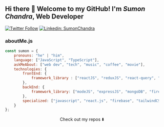 ## Hi there 👋 Welcome to my GitHub! I'm ***Sumon Chandra***, Web Developer


[![Twitter Follow](https://img.shields.io/twitter/follow/Sumon__Chandra?style=social)](https://twitter.com/Sumon__Chandra)
[![Linkedin: SumonChandra](https://img.shields.io/badge/sumonchandra-blue?style=flat-square&logo=Linkedin&logoColor=white&link=https://www.linkedin.com/in/sumonchandra)](https://www.linkedin.com/in/sumonchandra)


### aboutMe.js

```javascript
const sumon = {
    pronouns: "he" | "him",
    language: ["JavaScript", "TypeScript"],
    askMeAbout: ["web dev", "tech", "music", "coffee", "movie"],
    technologies: {
        frontEnd: {
            framework_library : ["reactJS", "reduxJS", "react-query", "tailwindCSS", "boorstrap", "materialUI"]
        },
        backEnd: {
            framework_library: ["modeJS", "expressJS", "mongoDB", "firebase"]
        },
        specialized: ["javascript", "react.js", "firebase", "tailwindCSS", "frontend architecture"]
    }
};
```

<p align="center">
Check out my repos ⬇️  
</p>


